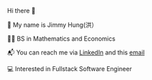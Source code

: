 Hi there 👋 

👦 My name is Jimmy Hung(洪）

👨‍🎓 BS in Mathematics and Economics 

📬 You can reach me via [LinkedIn](https://www.linkedin.com/in/jmhung/) and this [email](jmhungdev@gmail.com)

💻 Interested in Fullstack Software Engineer

